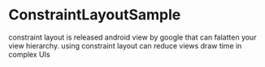# ConstraintLayoutSample
constraint layout is released android view by google that can falatten your view hierarchy. using constraint layout can reduce views draw time in complex UIs
